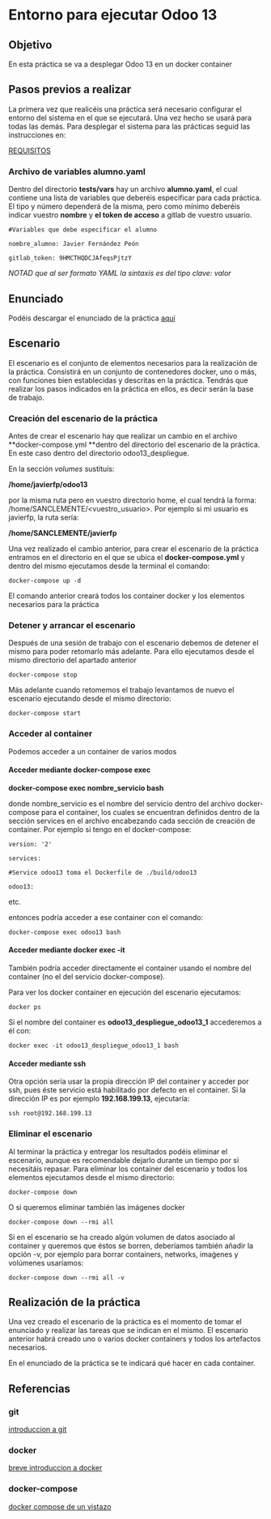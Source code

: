 # Entorno para ejecutar Odoo 13

## Objetivo

En esta práctica se va a desplegar Odoo 13 en un docker container

## Pasos previos a realizar

La primera vez que realicéis una práctica será necesario configurar el entorno del sistema en el que se ejecutará. Una vez hecho se usará para todas las demás. Para desplegar el sistema para las prácticas seguid las instrucciones en:

[REQUISITOS](REQUISITOS.md)

### Archivo de variables alumno.yaml

Dentro del directorio **tests/vars** hay un archivo **alumno.yaml**, el cual contiene una lista de variables que deberéis especificar para cada práctica. El tipo y número dependerá de la misma, pero como mínimo deberéis indicar vuestro **nombre** y **el token de acceso** a gitlab de vuestro usuario.

`#Variables que debe especificar el alumno`

`nombre_alumno: Javier Fernández Peón`

`gitlab_token: 9HMCTHQDCJAfeqsPjtzY`

*NOTAD que al ser formato YAML la sintaxis es del tipo clave: valor*

## Enunciado

Podéis descargar el enunciado de la práctica [aquí](enunciado/DESPLIEGUE_ODOO.odt)

## Escenario

El escenario es el conjunto de elementos necesarios para la realización de la práctica. Consistirá en un conjunto de contenedores docker, uno o más, con funciones bien establecidas y descritas en la práctica. Tendrás que realizar los pasos indicados en la práctica en ellos, es decir serán la base de trabajo.

### Creación del escenario de la práctica

Antes de crear el escenario hay que realizar un cambio en el archivo **docker-compose.yml **dentro del directorio del escenario de la práctica. En este caso dentro del directorio odoo13_despliegue.

En la sección *volumes* sustituís:

**/home/javierfp/odoo13** 

por la misma ruta pero en vuestro directorio home, el cual tendrá la forma: /home/SANCLEMENTE/<vuestro_usuario>. Por ejemplo si mi usuario es javierfp, la ruta sería:

**/home/SANCLEMENTE/javierfp**

Una vez realizado el cambio anterior, para crear el escenario de la práctica entramos en el directorio en el que se ubica el **docker-compose.yml** y dentro del mismo ejecutamos desde la terminal el comando:

`docker-compose up -d`

El comando anterior creará todos los container docker y los elementos necesarios para la práctica

### Detener y arrancar el escenario

Después de una sesión de trabajo con el escenario debemos de detener el mismo para poder retomarlo más adelante. Para ello ejecutamos desde el mismo directorio del apartado anterior

`docker-compose stop`

Más adelante cuando retomemos el trabajo levantamos de nuevo el escenario ejecutando desde el mismo directorio:

`docker-compose start`

### Acceder al container

Podemos acceder a un container de varios modos

#### Acceder mediante docker-compose exec

**docker-compose exec nombre_servicio bash**

donde nombre_servicio es el nombre del servicio dentro del archivo docker-compose para el container, los cuales se encuentran definidos dentro de la sección services en el archivo encabezando cada sección de creación de container. Por ejemplo si tengo en el docker-compose:

`version: '2'`

`services:`

 `#Service odoo13 toma el Dockerfile de ./build/odoo13`
 
 `odoo13:`
 
 etc.
 
 entonces podría acceder a ese container con el comando:
 
 `docker-compose exec odoo13 bash` 
 
#### Acceder mediante docker exec -it

También podría acceder directamente el container usando el nombre del container (no el del servicio docker-compose).
 
 Para ver los docker container en ejecución del escenario ejecutamos:

`docker ps`

Si el nombre del container es **odoo13_despliegue_odoo13_1** accederemos a él con:

`docker exec -it odoo13_despliegue_odoo13_1 bash`

#### Acceder mediante ssh

Otra opción sería usar la propia dirección IP del container y acceder por ssh, pues éste servicio está habilitado por defecto en el container. Si la dirección IP es por ejemplo **192.168.199.13**, ejecutaría:

`ssh root@192.168.199.13`

### Eliminar el escenario

Al terminar la práctica y entregar los resultados podéis eliminar el escenario, aunque es recomendable dejarlo durante un tiempo por si necesitáis repasar. Para eliminar los container del escenario y todos los elementos ejecutamos desde el mismo directorio:

`docker-compose down`

O si queremos eliminar también las imágenes docker

`docker-compose down --rmi all`

Si en el escenario se ha creado algún volumen de datos asociado al container y queremos que éstos se borren, deberíamos también añadir la opción -v, por ejemplo para borrar containers, networks, imaǵenes y volúmenes usaríamos:

`docker-compose down --rmi all -v`

## Realización de la práctica

Una vez creado el escenario de la práctica es el momento de tomar el enunciado y realizar las tareas que se indican en el mismo. El escenario anterior habrá creado uno o varios docker containers y todos los artefactos necesarios.

En el enunciado de la práctica se te indicará qué hacer en cada container. 

## Referencias

### git

[introduccion a git](https://aulasoftwarelibre.github.io/taller-de-git/introduccion/)

### docker

[breve introduccion a docker](https://guiadev.com/introduccion-a-docker/)

### docker-compose

[docker compose de un vistazo](https://docs.docker.com/compose/)
